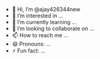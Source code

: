 - 👋 Hi, I’m @ajay426344new
- 👀 I’m interested in ...
- 🌱 I’m currently learning ...
- 💞️ I’m looking to collaborate on ...
- 📫 How to reach me ...
- 😄 Pronouns: ...
- ⚡ Fun fact: ...

<!---
ajay426344new/ajay426344new is a ✨ special ✨ repository because its `README.md` (this file) appears on your GitHub profile.
You can click the Preview link to take a look at your changes.
--->
